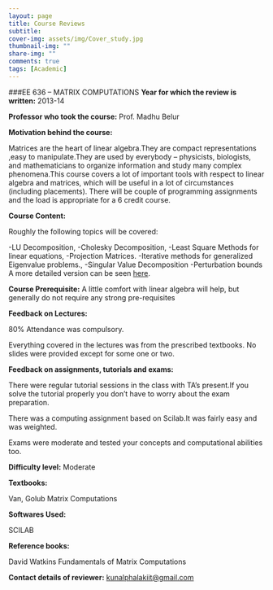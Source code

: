 ```yaml
---
layout: page
title: Course Reviews
subtitle:
cover-img: assets/img/Cover_study.jpg
thumbnail-img: ""
share-img: ""
comments: true
tags: [Academic]
---
```


###EE 636 – MATRIX COMPUTATIONS
**Year for which the review is written:** 2013-14

**Professor who took the course:** Prof. Madhu Belur

**Motivation behind the course:** 

Matrices are the heart of linear algebra.They are compact representations ,easy to manipulate.They are used by everybody – physicists, biologists, and mathematicians to organize information and study many complex phenomena.This course covers a lot of important tools with respect to linear algebra and matrices, which will be useful in a lot of circumstances (including placements). There will be couple of programming assignments and the load is appropriate for a 6 credit course.

**Course Content:**

Roughly the following topics will be covered:

-LU Decomposition,
-Cholesky Decomposition,
-Least Square Methods for linear equations,
-Projection Matrices.
-Iterative methods for generalized Eigenvalue problems.,
-Singular Value Decomposition
-Perturbation bounds
A more detailed version can be seen [here](https://www.ee.iitb.ac.in/~eeoffice/curriculum/ee_pgcourses_syl.htm#EE636).

**Course Prerequisite:** A little comfort with linear algebra will help, but generally do not require any strong pre-requisites

**Feedback on Lectures:**

80% Attendance was compulsory.

Everything covered in the lectures was from the prescribed textbooks. No slides were provided except for some one or two.

**Feedback on assignments, tutorials and exams:**

There were regular tutorial sessions in the class with TA’s present.If you solve the tutorial properly you don’t have to worry about the exam preparation.

There was a computing assignment based on Scilab.It was fairly easy and was weighted.

Exams were moderate  and tested your concepts and computational abilities too.

**Difficulty level:** Moderate

**Textbooks:**

Van, Golub Matrix Computations

**Softwares Used:**

SCILAB

**Reference books:**

David Watkins Fundamentals of Matrix Computations

**Contact details of reviewer:** kunalphalakiit@gmail.com
